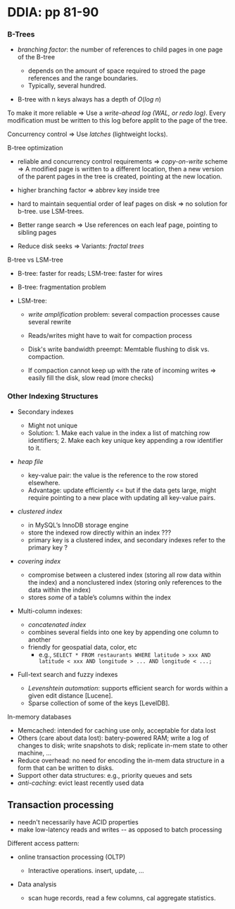 # DDIA: pp 81-90



### B-Trees

- *branching factor*: the number of references to child pages in one page of the B-tree

  - depends on the amount of space required to stroed the page references and the range boundaries.
  - Typically, several hundred.

- B-tree with n keys always has a depth of $O(log\ n)$

  

To make it more reliable => Use a *write-ahead log (WAL, or redo log)*. Every modification must be written to this log before applit to the page of the tree.



Concurrency control => Use *latches* (lightweight locks).



B-tree optimization

- reliable and concurrency control requirements => *copy-on-write* scheme => A modified page is written to a different location, then a new version of the parent pages in the tree is created, pointing at the new location.
- higher branching factor => abbrev key inside tree
- hard to maintain sequential order of leaf pages on disk => no solution for b-tree. use LSM-trees.
- Better range search => Use references on each leaf page, pointing to sibling pages

- Reduce disk seeks => Variants:  *fractal trees* 



B-tree vs LSM-tree

- B-tree: faster for reads; LSM-tree: faster for wires

- B-tree: fragmentation problem

- LSM-tree:

  -  *write amplification* problem: several compaction processes cause several rewrite

  - Reads/writes might have to wait for compaction process
  - Disk's write bandwidth preempt: Memtable flushing to disk vs. compaction.
  - If compaction cannot keep up with the rate of incoming writes => easily fill the disk, slow read (more checks)



### Other Indexing Structures

- Secondary indexes
  - Might not unique
  - Solution: 1. Make each value in the index a list of matching row identifiers; 2. Make each key unique key appending a row identifier to it.
- *heap file*
  - key-value pair: the value is the reference to the row stored elsewhere. 
  - Advantage: update efficiently <= but if the data gets large, might require pointing to a new place with updating all key-value pairs.
- *clustered index*
  - in MySQL’s InnoDB storage engine
  - store the indexed row directly within an index ???
  - primary key is a clustered index, and secondary indexes refer to the primary key ?
- *covering index* 
  - compromise between a clustered index (storing all row data within the index) and a nonclustered index (storing only references to the data within the index) 
  - stores *some* of a table’s columns within the index

- Multi-column indexes:
  -  *concatenated index*
    - combines several fields into one key by appending one column to another 
  - friendly for geospatial data, color, etc
    - e.g., `SELECT * FROM restaurants WHERE latitude > xxx AND latitude < xxx AND longitude > ... AND longitude < ...;`
- Full-text search and fuzzy indexes
  - *Levenshtein automation*: supports efficient search for words within a given edit distance [Lucene].
  - Sparse collection of some of the keys [LevelDB].



In-memory databases

- Memcached: intended for caching use only, acceptable for data lost
- Others (care about data lost): batery-powered RAM; write a log of changes to disk; write snapshots to disk; replicate in-mem state to other machine, ...
- Reduce overhead: no need for encoding the in-mem data structure in a form that can be written to disks.
- Support other data structures: e.g., priority queues and sets
- *anti-caching*: evict least recently used data



## Transaction processing

- needn't necessarily have ACID properties
- make low-latency reads and writes -- as opposed to batch processing



Different access pattern: 

- online transaction processing (OLTP)

  - Interactive operations. insert, update, ...

- Data analysis

  - scan huge records, read a few columns, cal aggregate statistics.

  













